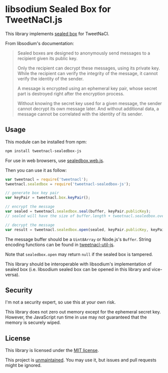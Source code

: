 # libsodium Sealed Box for TweetNaCl.js

This library implements [sealed box](https://doc.libsodium.org/public-key_cryptography/sealed_boxes) for TweetNaCl.

From libsodium's documentation:

>Sealed boxes are designed to anonymously send messages to a recipient given its public key.
>
>Only the recipient can decrypt these messages, using its private key. While the recipient can verify the integrity of the message, it cannot verify the identity of the sender.
>
>A message is encrypted using an ephemeral key pair, whose secret part is destroyed right after the encryption process.
>
>Without knowing the secret key used for a given message, the sender cannot decrypt its own message later. And without additional data, a message cannot be correlated with the identity of its sender.

## Usage

This module can be installed from npm:

```sh
npm install tweetnacl-sealedbox-js
```

For use in web browsers, use [sealedbox.web.js](sealedbox.web.js).

Then you can use it as follow:

```js
var tweetnacl = require('tweetnacl');
tweetnacl.sealedbox = require('tweetnacl-sealedbox-js');

// generate box key pair
var keyPair = tweetnacl.box.keyPair();

// encrypt the message
var sealed = tweetnacl.sealedbox.seal(buffer, keyPair.publicKey);
// sealed will have the size of buffer.length + tweetnacl.sealedbox.overheadLength

// decrypt the message
var result = tweetnacl.sealedbox.open(sealed, keyPair.publicKey, keyPair.secretKey);
```

The message buffer should be a `Uint8Array` or Node.js's `Buffer`. String encoding functions can be found in [tweetnacl-util-js](https://github.com/dchest/tweetnacl-util-js).

Note that `sealedbox.open` may return `null` if the sealed box is tampered.

This library should be interoperable with libsodium's implementation of sealed box (i.e. libsodium sealed box can be opened in this library and vice-versa).

## Security

I'm not a security expert, so use this at your own risk.

This library does not zero out memory except for the ephemeral secret key. However, the JavaScript run time in use may not guaranteed that the memory is securely wiped.

## License

This library is licensed under the [MIT license](LICENSE.txt).

This project is [unmaintained](http://unmaintained.tech/). You may use it, but issues and pull requests might be ignored.


